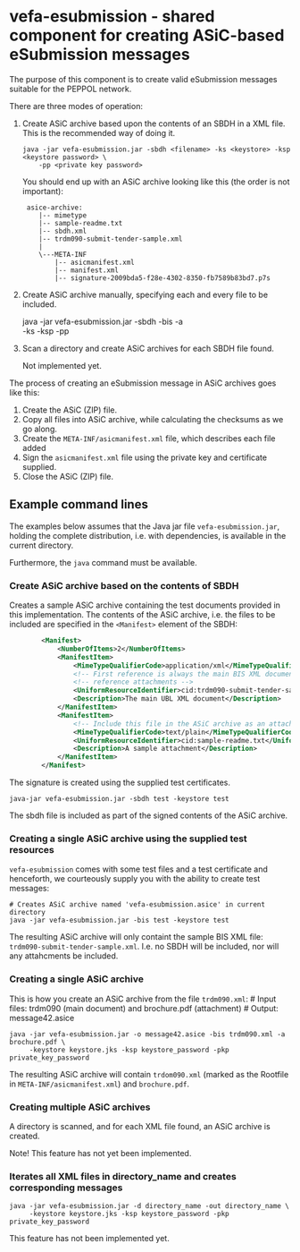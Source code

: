 # vefa-esubmission - shared component for creating ASiC-based eSubmission messages

The purpose of this component is to create valid eSubmission messages suitable for
the PEPPOL network.

There are three modes of operation:

  1. Create ASiC archive based upon the contents of an SBDH in a XML file. This
     is the recommended way of doing it.

         java -jar vefa-esubmission.jar -sbdh <filename> -ks <keystore> -ksp <keystore password> \
             -pp <private key password>

     You should end up with an ASiC archive looking like this (the order is not important):

          asice-archive:
             |-- mimetype
             |-- sample-readme.txt
             |-- sbdh.xml
             |-- trdm090-submit-tender-sample.xml
             |
             \---META-INF
                 |-- asicmanifest.xml
                 |-- manifest.xml
                 |-- signature-2009bda5-f28e-4302-8350-fb7589b83bd7.p7s

  1. Create ASiC archive manually, specifying each and every file to be included.

        java -jar vefa-esubmission.jar -sbdh <filename> -bis <filename> -a <attachment> \
             -ks <keystorefile> -ksp <keystore password> -pp <private key password>

  1. Scan a directory and create ASiC archives for each SBDH file found.

        Not implemented yet.

The process of creating an eSubmission message in ASiC archives goes like this:

1. Create the ASiC (ZIP) file.
1. Copy all files into ASiC archive, while calculating the checksums as we go along.
1. Create the `META-INF/asicmanifest.xml` file, which describes each file added
1. Sign the `asicmanifest.xml` file using the private key and certificate supplied.
1. Close the ASiC (ZIP) file.


## Example command lines

The examples below assumes that the Java jar file `vefa-esubmission.jar`, holding the complete distribution, i.e. with
dependencies, is available in the current directory.

Furthermore, the `java` command must be available.

### Create ASiC archive based on the contents of SBDH

Creates a sample ASiC archive containing the test documents provided in this implementation. The contents of the
ASiC archive, i.e. the files to be included are specified in the `<Manifest>` element of the SBDH:

```xml
        <Manifest>
            <NumberOfItems>2</NumberOfItems>
            <ManifestItem>
                <MimeTypeQualifierCode>application/xml</MimeTypeQualifierCode>
                <!-- First reference is always the main BIS XML document, which may or may not -->
                <!-- reference attachments -->
                <UniformResourceIdentifier>cid:trdm090-submit-tender-sample.xml</UniformResourceIdentifier>
                <Description>The main UBL XML document</Description>
            </ManifestItem>
            <ManifestItem>
                <!-- Include this file in the ASiC archive as an attachment -->
                <MimeTypeQualifierCode>text/plain</MimeTypeQualifierCode>
                <UniformResourceIdentifier>cid:sample-readme.txt</UniformResourceIdentifier>
                <Description>A sample attachment</Description>
            </ManifestItem>
        </Manifest>
```

The signature is created using the supplied test certificates.

    java-jar vefa-esubmission.jar -sbdh test -keystore test

The sbdh file is included as part of the signed contents of the ASiC archive.


### Creating a single ASiC archive using the supplied test resources
`vefa-esubmission` comes with some test files and a test certificate and henceforth, we courteously supply you
with the ability to create test messages:

    # Creates ASiC archive named 'vefa-esubmission.asice' in current directory
    java -jar vefa-esubmission.jar -bis test -keystore test

The resulting ASiC archive will only containt the sample BIS XML file: `trdm090-submit-tender-sample.xml`. I.e.
no SBDH will be included, nor will any attahcments be included.

### Creating a single ASiC archive
This is how you create an ASiC archive from the file `trdm090.xml`:
    # Input files: trdm090 (main document) and brochure.pdf (attachment)
    # Output: message42.asice

    java -jar vefa-esubmission.jar -o message42.asice -bis trdm090.xml -a brochure.pdf \
         -keystore keystore.jks -ksp keystore_password -pkp private_key_password

The resulting ASiC archive will contain `trdom090.xml` (marked as the Rootfile in `META-INF/asicmanifest.xml`)
 and `brochure.pdf`.

### Creating multiple ASiC archives
A directory is scanned, and for each XML file found, an ASiC archive is created.

Note! This feature has not yet been implemented.

### Iterates all XML files in directory_name and creates corresponding messages

    java -jar vefa-esubmission.jar -d directory_name -out directory_name \
         -keystore keystore.jks -ksp keystore_password -pkp private_key_password

This feature has not been implemented yet.
